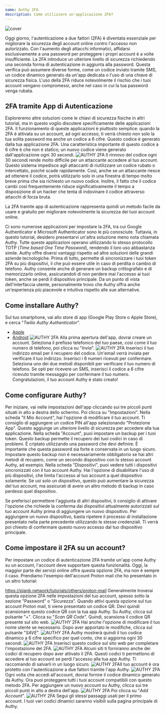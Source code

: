 ```yaml
---
name: Authy 2FA
description: Come utilizzare un'applicazione 2FA?
---
```

![cover](assets/cover.webp)

Oggi giorno, l'autenticazione a due fattori (2FA) è diventata essenziale per migliorare la sicurezza degli account online contro l'accesso non autorizzato. Con l'aumento degli attacchi informatici, affidarsi esclusivamente a una password per proteggere i propri account è a volte insufficiente. La 2FA introduce un ulteriore livello di sicurezza richiedendo una seconda forma di autenticazione in aggiunta alla password. Questa verifica può assumere diverse forme, come un codice inviato tramite SMS, un codice dinamico generato da un'app dedicata o l'uso di una chiave di sicurezza fisica. L'uso della 2FA riduce notevolmente il rischio che i tuoi account vengano compromessi, anche nel caso in cui la tua password venga rubata.

## 2FA tramite App di Autenticazione

Esploreremo altre soluzioni come le chiavi di sicurezza fisiche in altri tutorial, ma in questo voglio discutere specificamente delle applicazioni 2FA. Il funzionamento di queste applicazioni è piuttosto semplice: quando la 2FA è attivata su un account, ad ogni accesso, ti verrà chiesto non solo la tua solita password ma anche un codice a 6 cifre. Questo codice è generato dalla tua applicazione 2FA. Una caratteristica importante di questo codice a 6 cifre è che non è statico; un nuovo codice viene generato dall'applicazione ogni 30 secondi.
![AUTHY 2FA](assets/notext/01.webp)
Il rinnovo del codice ogni 30 secondi rende molto difficile per un attaccante accedere al tuo account. Questo sistema impedisce agli attaccanti di riutilizzare un codice rubato o intercettato, poiché scade rapidamente. Così, anche se un attaccante riesce ad ottenere il codice, potrà utilizzarlo solo in una finestra di tempo molto breve prima che sia richiesto un nuovo codice. Inoltre, il fatto che il codice cambi così frequentemente riduce significativamente il tempo a disposizione di un hacker che tenta di indovinare il codice attraverso attacchi di forza bruta.

La 2FA tramite app di autenticazione rappresenta quindi un metodo facile da usare e gratuito per migliorare notevolmente la sicurezza dei tuoi account online.

Ci sono numerose applicazioni per impostare la 2FA, tra cui Google Authenticator e Microsoft Authenticator sono le più conosciute. Tuttavia, in questo tutorial, desidero presentarvi un'altra soluzione meno nota chiamata Authy. Tutte queste applicazioni operano utilizzando lo stesso protocollo TOTP (*Time based One Time Password*), rendendo il loro uso abbastanza simile.
Authy offre diversi vantaggi rispetto ad altre soluzioni delle grandi aziende tecnologiche. Prima di tutto, permette di sincronizzare i tuoi token 2FA su più dispositivi, il che può essere utile in caso di perdita o cambio di telefono. Authy consente anche di generare un backup crittografato e di memorizzarlo online, assicurandoti di non perdere mai l'accesso ai tuoi token, anche se perdi il dispositivo principale. Da un punto di vista dell'interfaccia utente, personalmente trovo che Authy offra anche un'esperienza più piacevole e intuitiva rispetto alle sue alternative.

## Come installare Authy?

Sul tuo smartphone, vai allo store di app (Google Play Store o Apple Store), e cerca "*Twilio Authy Authenticator*".

- [Apple](https://apps.apple.com/us/app/twilio-authy/id494168017)
- [Android](https://play.google.com/store/apps/details?id=com.authy.authy)
![AUTHY 2FA](assets/notext/02.webp)
Alla prima apertura dell'app, dovrai creare un account. Seleziona il prefisso telefonico del tuo paese, così come il tuo numero di telefono, poi clicca su "*Invia*".
![AUTHY 2FA](assets/notext/03.webp)
Inserisci il tuo indirizzo email per il recupero del codice.
Un'email verrà inviata per verificare il tuo indirizzo. Inserisci i 6 numeri ricevuti per confermare.
Seleziona uno dei due metodi disponibili per verificare il tuo numero di telefono. Se opti per ricevere un SMS, inserisci il codice a 6 cifre ricevuto tramite messaggio per confermare il tuo numero.
Congratulazioni, il tuo account Authy è stato creato!

## Come configurare Authy?

Per iniziare, vai nelle impostazioni dell'app cliccando sui tre piccoli punti situati in alto a destra dello schermo.
Poi clicca su "Impostazioni".
Nella scheda "Il Mio Account", hai l'opzione di modificare il tuo account. Ti consiglio di aggiungere un codice PIN all'app selezionando "Protezione App". Questo aggiunge un ulteriore livello di sicurezza per accedere alla tua applicazione.
Nella scheda "Account", puoi impostare un backup per i tuoi token. Questo backup permette il recupero dei tuoi codici in caso di problemi. È criptato utilizzando una password che devi definire. È importante che questa password sia forte e conservata in un luogo sicuro. Impostare questo backup non è necessariamente obbligatorio se hai altri metodi di recupero, come un secondo dispositivo con lo stesso account Authy, ad esempio.
Nella scheda "Dispositivi", puoi vedere tutti i dispositivi sincronizzati con il tuo account Authy. Hai l'opzione di disabilitare l'uso di più dispositivi, che limita l'accesso al tuo account a quel dispositivo solamente. Se usi solo un dispositivo, questo può aumentare la sicurezza del tuo account, ma assicurati di avere un altro metodo di backup in caso perdessi quel dispositivo.

Se preferisci permettere l'aggiunta di altri dispositivi, ti consiglio di attivare l'opzione che richiede la conferma dai dispositivi attualmente autorizzati sul tuo account Authy prima di aggiungere un nuovo dispositivo.
Per aggiungere un nuovo dispositivo, basta ripetere il processo di installazione presentato nella parte precedente utilizzando le stesse credenziali. Ti verrà poi chiesto di confermare questo nuovo accesso dal tuo dispositivo principale.

## Come impostare il 2FA su un account?

Per impostare un codice di autenticazione 2FA tramite un'app come Authy su un account, l'account deve supportare questa funzionalità. Oggi, la maggior parte dei servizi online offre questa opzione 2FA, ma non è sempre il caso. Prendiamo l'esempio dell'account Proton mail che ho presentato in un altro tutorial:

https://planb.network/tutorials/others/proton-mail
Generalmente troverai questa opzione 2FA nelle impostazioni del tuo account, spesso sotto la sezione "Password" o "Sicurezza".
Quando attivi questa opzione sul tuo account Proton mail, ti viene presentato un codice QR. Devi quindi scansionare questo codice QR con la tua app Authy.
Su Authy, clicca sul pulsante "+".
Clicca su "*Scan QR Code*". Quindi, scansiona il codice QR presente sul sito web. ![AUTHY 2FA](assets/notext/17.webp)
Hai anche l'opzione di modificare il tuo nome utente se necessario. Dopo aver apportato le modifiche, clicca sul pulsante "*SAVE*".
![AUTHY 2FA](assets/notext/18.webp)
Authy mostrerà quindi il tuo codice dinamico a 6 cifre specifico per quel conto, che si aggiorna ogni 30 secondi.
![AUTHY 2FA](assets/notext/19.webp)
Inserisci questo codice sul sito web per completare l'impostazione del 2FA.
![AUTHY 2FA](assets/notext/20.webp)
Alcuni siti ti forniranno anche dei codici di recupero dopo aver attivato il 2FA. Questi codici ti permettono di accedere al tuo account se perdi l'accesso alla tua app Authy. Ti raccomando di salvarli in un luogo sicuro.
![AUTHY 2FA](assets/notext/21.webp)Il tuo account è ora protetto con l'autenticazione a due fattori tramite l'app Authy.
![AUTHY 2FA](assets/notext/22.webp)
Ogni volta che accedi all'account, dovrai fornire il codice dinamico generato da Authy. Ora puoi proteggere tutti i tuoi account compatibili con questo metodo 2FA. Per aggiungere un nuovo account su Authy, clicca sui tre piccoli punti in alto a destra dell'app.
![AUTHY 2FA](assets/notext/23.webp)
Poi clicca su "*Add Account*".
![AUTHY 2FA](assets/notext/24.webp)
Segui gli stessi passaggi usati per il primo account. I tuoi vari codici dinamici saranno visibili sulla pagina principale di Authy.